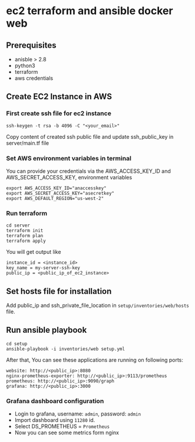 # ec2 terraform and ansible docker web

## Prerequisites
* anisble > 2.8
* python3
* terraform
* aws credentials

## Create EC2 Instance in AWS

### First create ssh file for ec2 instance
`ssh-keygen -t rsa -b 4096 -C "<your_email>"`

Copy content of created ssh public file and update ssh_public_key in server/main.tf file

### Set AWS environment variables in terminal

You can provide your credentials via the AWS_ACCESS_KEY_ID and AWS_SECRET_ACCESS_KEY, environment variables
```
export AWS_ACCESS_KEY_ID="anaccesskey"
export AWS_SECRET_ACCESS_KEY="asecretkey"
export AWS_DEFAULT_REGION="us-west-2"
```

### Run terraform
```
cd server
terraform init
terraform plan
terraform apply
```

You will get output like

```
instance_id = <instance_id>
key_name = my-server-ssh-key
public_ip = <public_ip_of_ec2_instance>
```

## Set hosts file for installation

Add public_ip and ssh_private_file_location in  `setup/inventories/web/hosts` file.


## Run ansible playbook

```
cd setup
ansible-playbook -i inventories/web setup.yml
```

After that, You can see these applications are running on following ports:
```
website: http://<public_ip>:8080
nginx-prometheus-exporter: http://<public_ip>:9113/prometheus
prometheus: http://<public_ip>:9090/graph
grafana: http://<public_ip>:3000
```


### Grafana dashboard configuration
* Login to grafana, username: `admin`, password: `admin`
* Import dashboard using `11280` id.
* Select DS_PROMETHEUS = `Prometheus`
* Now you can see some metrics form nginx
